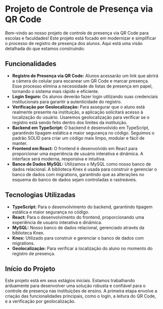 # Projeto de Controle de Presença via QR Code

Bem-vindo ao nosso projeto de controle de presença via QR Code para escolas e faculdades! Este projeto está focado em modernizar e simplificar o processo de registro de presença dos alunos. Aqui está uma visão detalhada do que estamos construindo:

## Funcionalidades

- **Registro de Presença via QR Code:** Alunos acessarão um link que abrirá a câmera do celular para escanear um QR Code e marcar presença. Esse processo elimina a necessidade de listas de presença em papel, tornando o sistema mais rápido e eficiente.
- **Login Seguro:** Os alunos deverão fazer login utilizando suas credenciais institucionais para garantir a autenticidade do registro.
- **Verificação por Geolocalização:** Para assegurar que o aluno está realmente presente na instituição, a aplicação solicitará acesso à localização do usuário. Usaremos geolocalização para verificar se o registro está sendo feito dentro dos limites da instituição.
- **Backend em TypeScript:** O backend é desenvolvido em TypeScript, garantindo tipagem estática e maior segurança no código. Seguimos o padrão SOLID para criar um código mais limpo, modular e fácil de manter.
- **Frontend em React:** O frontend é desenvolvido em React para proporcionar uma experiência de usuário interativa e dinâmica. A interface será moderna, responsiva e intuitiva.
- **Banco de Dados MySQL:** Utilizamos o MySQL como nosso banco de dados relacional. A biblioteca Knex é usada para construir e gerenciar o banco de dados com migrations, garantindo que as alterações no esquema do banco de dados sejam controladas e rastreáveis.

## Tecnologias Utilizadas

- **TypeScript:** Para o desenvolvimento do backend, garantindo tipagem estática e maior segurança no código.
- **React:** Para o desenvolvimento do frontend, proporcionando uma experiência de usuário interativa e dinâmica.
- **MySQL:** Nosso banco de dados relacional, gerenciado através da biblioteca Knex.
- **Knex:** Utilizado para construir e gerenciar o banco de dados com migrations.
- **Geolocalização:** Para verificar a localização do aluno no momento do registro de presença.

## Início do Projeto

Este projeto está em seus estágios iniciais. Estamos trabalhando arduamente para desenvolver uma solução robusta e confiável para o controle de presença nas instituições de ensino. A primeira etapa envolve a criação das funcionalidades principais, como o login, a leitura do QR Code, e a verificação por geolocalização.

